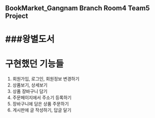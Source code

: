 ## BookMarket_Gangnam Branch Room4 Team5 Project
###왕별도서 
====
구현했던 기능들
==
1. 회원가입, 로그인, 회원정보 변경하기
2. 상품보기, 상세보기
3. 상품 장바구니 담기
4. 주문페이지에서 주소기 등록하기
5. 장바구니에 담은 상품 주문하기
6. 게시판에 글 작성하기, 답글 달기
